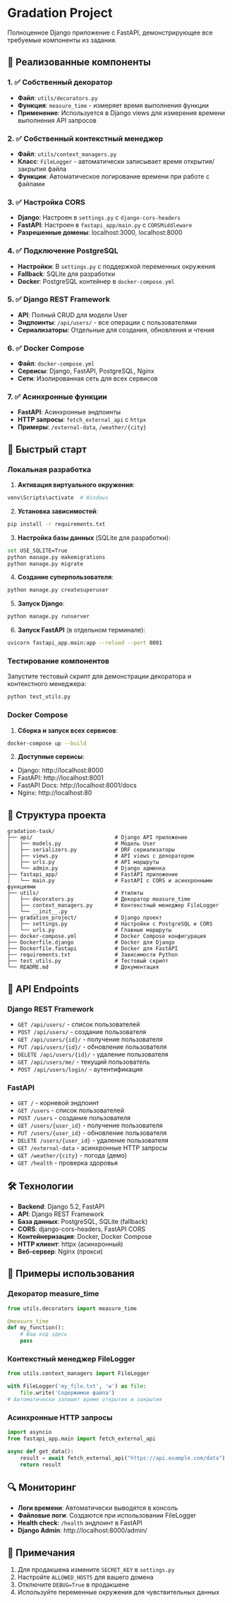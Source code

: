 # Gradation Project

Полноценное Django приложение с FastAPI, демонстрирующее все требуемые компоненты из задания.

## 🎯 Реализованные компоненты

### 1. ✅ Собственный декоратор
- **Файл**: `utils/decorators.py`
- **Функция**: `measure_time` - измеряет время выполнения функции
- **Применение**: Используется в Django views для измерения времени выполнения API запросов

### 2. ✅ Собственный контекстный менеджер
- **Файл**: `utils/context_managers.py`
- **Класс**: `FileLogger` - автоматически записывает время открытия/закрытия файла
- **Функции**: Автоматическое логирование времени при работе с файлами

### 3. ✅ Настройка CORS
- **Django**: Настроен в `settings.py` с `django-cors-headers`
- **FastAPI**: Настроен в `fastapi_app/main.py` с `CORSMiddleware`
- **Разрешенные домены**: localhost:3000, localhost:8000

### 4. ✅ Подключение PostgreSQL
- **Настройки**: В `settings.py` с поддержкой переменных окружения
- **Fallback**: SQLite для разработки
- **Docker**: PostgreSQL контейнер в `docker-compose.yml`

### 5. ✅ Django REST Framework
- **API**: Полный CRUD для модели User
- **Эндпоинты**: `/api/users/` - все операции с пользователями
- **Сериализаторы**: Отдельные для создания, обновления и чтения

### 6. ✅ Docker Compose
- **Файл**: `docker-compose.yml`
- **Сервисы**: Django, FastAPI, PostgreSQL, Nginx
- **Сети**: Изолированная сеть для всех сервисов

### 7. ✅ Асинхронные функции
- **FastAPI**: Асинхронные эндпоинты
- **HTTP запросы**: `fetch_external_api` с `httpx`
- **Примеры**: `/external-data`, `/weather/{city}`

## 🚀 Быстрый старт

### Локальная разработка

1. **Активация виртуального окружения**:
```bash
venv\Scripts\activate  # Windows
```

2. **Установка зависимостей**:
```bash
pip install -r requirements.txt
```

3. **Настройка базы данных** (SQLite для разработки):
```bash
set USE_SQLITE=True
python manage.py makemigrations
python manage.py migrate
```

4. **Создание суперпользователя**:
```bash
python manage.py createsuperuser
```

5. **Запуск Django**:
```bash
python manage.py runserver
```

6. **Запуск FastAPI** (в отдельном терминале):
```bash
uvicorn fastapi_app.main:app --reload --port 8001
```

### Тестирование компонентов

Запустите тестовый скрипт для демонстрации декоратора и контекстного менеджера:
```bash
python test_utils.py
```

### Docker Compose

1. **Сборка и запуск всех сервисов**:
```bash
docker-compose up --build
```

2. **Доступные сервисы**:
- Django: http://localhost:8000
- FastAPI: http://localhost:8001
- FastAPI Docs: http://localhost:8001/docs
- Nginx: http://localhost:80

## 📁 Структура проекта

```
gradation-task/
├── api/                          # Django API приложение
│   ├── models.py                 # Модель User
│   ├── serializers.py            # DRF сериализаторы
│   ├── views.py                  # API views с декоратором
│   ├── urls.py                   # API маршруты
│   └── admin.py                  # Django админка
├── fastapi_app/                  # FastAPI приложение
│   └── main.py                   # FastAPI с CORS и асинхронными функциями
├── utils/                        # Утилиты
│   ├── decorators.py             # Декоратор measure_time
│   ├── context_managers.py       # Контекстный менеджер FileLogger
│   └── __init__.py
├── gradation_project/            # Django проект
│   ├── settings.py               # Настройки с PostgreSQL и CORS
│   └── urls.py                   # Главные маршруты
├── docker-compose.yml            # Docker Compose конфигурация
├── Dockerfile.django             # Docker для Django
├── Dockerfile.fastapi            # Docker для FastAPI
├── requirements.txt              # Зависимости Python
├── test_utils.py                 # Тестовый скрипт
└── README.md                     # Документация
```

## 🔧 API Endpoints

### Django REST Framework
- `GET /api/users/` - список пользователей
- `POST /api/users/` - создание пользователя
- `GET /api/users/{id}/` - получение пользователя
- `PUT /api/users/{id}/` - обновление пользователя
- `DELETE /api/users/{id}/` - удаление пользователя
- `GET /api/users/me/` - текущий пользователь
- `POST /api/users/login/` - аутентификация

### FastAPI
- `GET /` - корневой эндпоинт
- `GET /users` - список пользователей
- `POST /users` - создание пользователя
- `GET /users/{user_id}` - получение пользователя
- `PUT /users/{user_id}` - обновление пользователя
- `DELETE /users/{user_id}` - удаление пользователя
- `GET /external-data` - асинхронные HTTP запросы
- `GET /weather/{city}` - погода (демо)
- `GET /health` - проверка здоровья

## 🛠 Технологии

- **Backend**: Django 5.2, FastAPI
- **API**: Django REST Framework
- **База данных**: PostgreSQL, SQLite (fallback)
- **CORS**: django-cors-headers, FastAPI CORS
- **Контейнеризация**: Docker, Docker Compose
- **HTTP клиент**: httpx (асинхронный)
- **Веб-сервер**: Nginx (прокси)

## 📝 Примеры использования

### Декоратор measure_time
```python
from utils.decorators import measure_time

@measure_time
def my_function():
    # Ваш код здесь
    pass
```

### Контекстный менеджер FileLogger
```python
from utils.context_managers import FileLogger

with FileLogger('my_file.txt', 'w') as file:
    file.write('Содержимое файла')
# Автоматически запишет время открытия и закрытия
```

### Асинхронные HTTP запросы
```python
import asyncio
from fastapi_app.main import fetch_external_api

async def get_data():
    result = await fetch_external_api("https://api.example.com/data")
    return result
```

## 🔍 Мониторинг

- **Логи времени**: Автоматически выводятся в консоль
- **Файловые логи**: Создаются при использовании FileLogger
- **Health check**: `/health` эндпоинт в FastAPI
- **Django Admin**: http://localhost:8000/admin/

## 🚨 Примечания

1. Для продакшена измените `SECRET_KEY` в `settings.py`
2. Настройте `ALLOWED_HOSTS` для вашего домена
3. Отключите `DEBUG=True` в продакшене
4. Используйте переменные окружения для чувствительных данных 